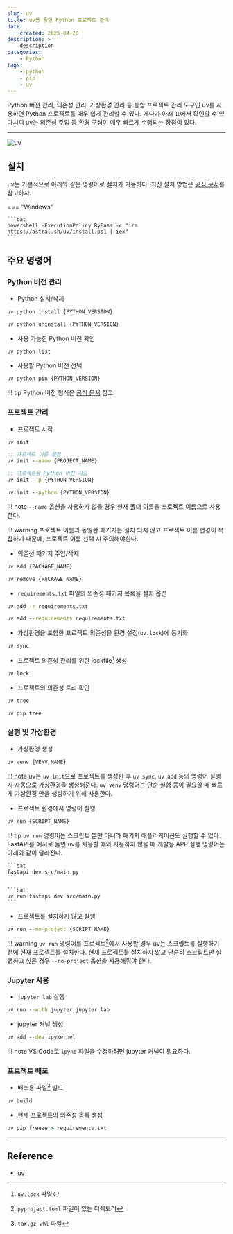 ```yaml
---
slug: uv
title: uv를 통한 Python 프로젝트 관리
date:
    created: 2025-04-20
description: >
    description
categories:
    - Python
tags:
    - python
    - pip
    - uv
---
```


Python 버전 관리, 의존성 관리, 가상환경 관리 등 통합 프로젝트 관리 도구인 uv를 사용하면 Python 프로젝트를 매우 쉽게 관리할 수 있다. 게다가 아래 표에서 확인할 수 있다시피 uv는 의존성 주입 등 환경 구성이 매우 빠르게 수행되는 장점이 있다.  

<!-- more -->

---

![uv](https://github.com/astral-sh/uv/assets/1309177/629e59c0-9c6e-4013-9ad4-adb2bcf5080d#only-light)

## 설치

uv는 기본적으로 아래와 같은 명령어로 설치가 가능하다. 최신 설치 방법은 [공식 문서](https://docs.astral.sh/uv/getting-started/installation/#standalone-installer)를 참고하자.  

=== "Windows"

    ```bat
    powershell -ExecutionPolicy ByPass -c "irm https://astral.sh/uv/install.ps1 | iex"
    ```

## 주요 명령어

### Python 버전 관리

- Python 설치/삭제

```bat
uv python install {PYTHON_VERSION}

uv python uninstall {PYTHON_VERSION}
```

- 사용 가능한 Python 버전 확인

```bat
uv python list
```

- 사용할 Python 버전 선택

```bat
uv python pin {PYTHON_VERSION}
```

!!! tip
    Python 버전 형식은 [공식 문서](https://docs.astral.sh/uv/reference/cli/#uv-python) 참고

### 프로젝트 관리

- 프로젝트 시작

```bat
uv init

:: 프로젝트 이름 설정
uv init --name {PROJECT_NAME}

:: 프로젝트용 Python 버전 지정
uv init --p {PYTHON_VERSION}

uv init --python {PYTHON_VERSION}
```

!!! note
    `--name` 옵션을 사용하지 않을 경우 현재 폴더 이름을 프로젝트 이름으로 사용한다.  

!!! warning
    프로젝트 이름과 동일한 패키지는 설치 되지 않고 프로젝트 이름 변경이 복잡하기 때문에, 프로젝트 이름 선택 시 주의해야한다.  

- 의존성 패키지 주입/삭제

```bat
uv add {PACKAGE_NAME}

uv remove {PACKAGE_NAME}
```

- `requirements.txt` 파일의 의존성 패키지 목록을 설치 옵션

```bat
uv add -r requirements.txt
```

```bat
uv add --requirements requirements.txt
```

- 가상환경을 포함한 프로젝트 의존성을 환경 설정(`uv.lock`)에 동기화

```bat
uv sync
```

- 프로젝트 의존성 관리를 위한 lockfile[^1] 생성

[^1]: `uv.lock` 파일

```bat
uv lock
```

- 프로젝트의 의존성 트리 확인

```bat
uv tree
```

```bat
uv pip tree
```

### 실행 및 가상환경

- 가상환경 생성

```bat
uv venv {VENV_NAME}
```

!!! note
    uv는 `uv init`으로 프로젝트를 생성한 후 `uv sync`, `uv add` 등의 명령어 실행 시 자동으로 가상환경을 생성해준다. `uv venv` 명령어는 단순 실험 등이 필요할 때 빠르게 가상환경 만을 생성하기 위해 사용한다.  

- 프로젝트 환경에서 명령어 실행

```bat
uv run {SCRIPT_NAME}
```

!!! tip
    `uv run` 명령어는 스크립트 뿐만 아니라 패키지 애플리케이션도 실행할 수 있다. FastAPI를 예시로 들면 uv를 사용할 때와 사용하지 않을 때 개발용 APP 실행 명령어는 아래와 같이 달라진다.  

    ```bat
    fastapi dev src/main.py
    ```

    ```bat
    uv run fastapi dev src/main.py
    ```

- 프로젝트를 설치하지 않고 실행

```bat
uv run --no-project {SCRIPT_NAME}
```

!!! warning
    `uv run` 명령어를 프로젝트[^2]에서 사용할 경우 uv는 스크립트를 실행하기 전에 현재 프로젝트를 설치한다. 현재 프로젝트를 설치하지 않고 단순히 스크립트만 실행하고 싶은 경우 `--no-project` 옵션을 사용해줘야 한다.  

[^2]: `pyproject.toml` 파일이 있는 디렉토리

### Jupyter 사용

- `jupyter lab` 실행

```bat
uv run --with jupyter jupyter lab
```

- jupyter 커널 생성

```bat
uv add --dev ipykernel
```

!!! note
    VS Code로 `ipynb` 파일을 수정하려면 jupyter 커널이 필요하다.  

### 프로젝트 배포

- 배포용 파일[^3] 빌드

[^3]: `tar.gz`, `whl` 파일

```bat
uv build
```

- 현재 프로젝트의 의존성 목록 생성

```bat
uv pip freeze > requirements.txt
```

---
## Reference
- [uv](https://docs.astral.sh/uv/)

